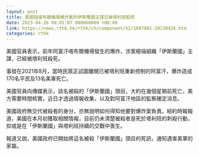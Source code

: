 ```yaml
---
layout: post
title: 美國指喀布爾機場爆炸案的伊斯蘭國主謀已被塔利班殺死
date: 2023-04-26 08:01:07.000000000 +08:00
link: https://news.rthk.hk/rthk/ch/component/k2/1697881-20230426.htm
categories: rthk
---
```


美國官員表示，前年阿富汗喀布爾機場發生的爆炸，涉案極端組織「伊斯蘭國」主謀，已經被塔利班殺死。

事發在2021年8月，當時民眾正試圖離開已被塔利班重新控制的阿富汗，爆炸造成170名平民及13名美軍死亡。

美國官員向傳媒表示，該名被殺的「伊斯蘭國」頭目，大約在幾個星期前死亡，美方需要時間核實，近日才透過情報收集，以及對阿富汗地區的監察確定消息。

美國政府無交代被殺者的身分，亦無說明如何得知他要對爆炸案負責。紐約時報報道，美國在本月初獲取相關情報，目前仍未清楚被殺者是死於塔利班的刺殺行動，抑或是在「伊斯蘭國」與塔利班持續的交戰中喪生。

報道又說，美國政府已開始將這名被殺「伊斯蘭國」頭目的死訊，通知遇害美軍的家屬。

